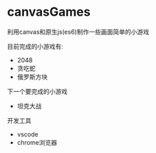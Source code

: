 # canvasGames
利用canvas和原生js(es6)制作一些画面简单的小游戏

目前完成的小游戏有:
* 2048
* 贪吃蛇
* 俄罗斯方块

下一个要完成的小游戏
* 坦克大战

开发工具
* vscode
* chrome浏览器
